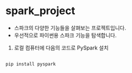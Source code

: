 spark_project
=============

* 스파크의 다양한 기능들을 살펴보는 프로젝트입니다.
* 우선적으로 파이썬용 스파크 기능을 탐색합니다.


1. 로컬 컴퓨터에 다음의 코드로 PySpark 설치

<pre>
<code>
pip install pyspark 
</code>
</pre>
